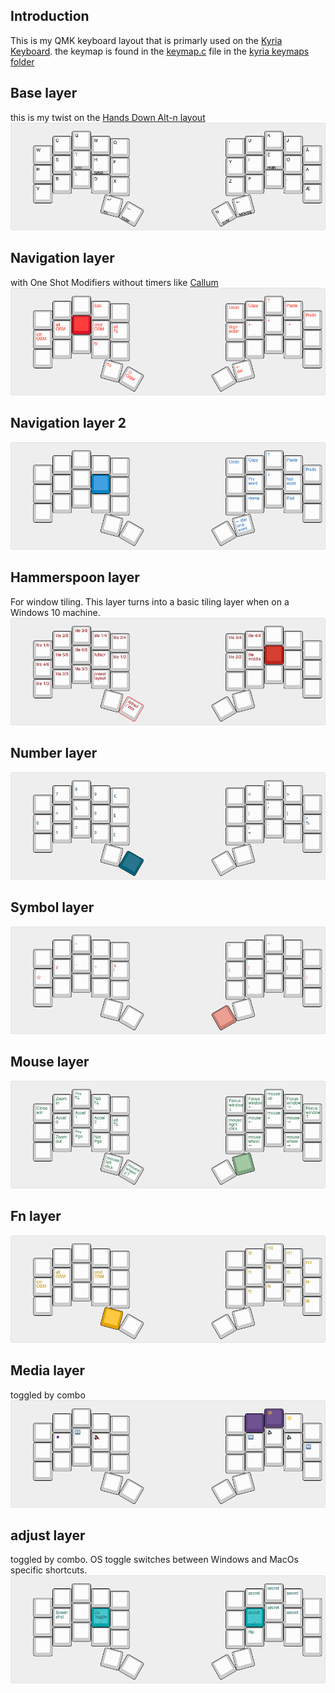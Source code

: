 ## Introduction
This is my QMK keyboard layout that is primarly used on the [Kyria Keyboard](https://splitkb.com). 
the keymap is found in the [keymap.c](https://github.com/mrkskk/qmk_firmware/tree/review/8591/keyboards/kyria/keymaps/mrkskk/keymap.c) file in the [kyria keymaps folder](https://github.com/mrkskk/qmk_firmware/tree/review/8591/keyboards/kyria/keymaps/)

## Base layer
this is my twist on the [Hands Down Alt-n layout](https://sites.google.com/alanreiser.com/handsdown)
![base](pictures/kyria-base-layer.png)

## Navigation layer
with One Shot Modifiers without timers like [Callum](https://github.com/callum-oakley/qmk_firmware/tree/master/users/callum)  
![nav](pictures/kyria-nav.png)
## Navigation layer 2 
![nav2](pictures/kyria-nav2-layer.png)
## Hammerspoon layer
For window tiling. This layer turns into a basic tiling layer when on a Windows 10 machine. 
![hammerspoon](pictures/kyria-hammerspoon-layer.png)
## Number layer
![numbers](pictures/kyria-numbers.png)  
## Symbol layer
![symbols](pictures/kyria-symbols.png)
## Mouse layer
![Mouse](pictures/kyria-mouse-layer.png)
## Fn layer
![fn](pictures/kyria-fn-layer.png)
## Media layer
toggled by combo
![media](pictures/kyria-media-layer.png)
## adjust layer
toggled by combo. OS toggle switches between Windows and MacOs specific shortcuts. 
![adjust](pictures/kyria-adjust-layer.png)

